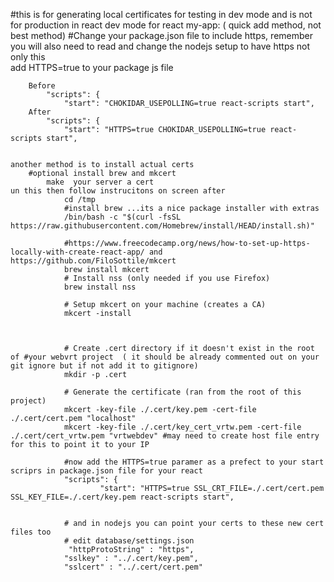 #this is for generating local certificates for testing in dev mode and is not for production 
    in react dev mode for react my-app: ( quick add method, not best method)
        #Change your package.json file to include https, remember you will also need to read and change the nodejs setup to have https not only this    
        add HTTPS=true to your package js file

        Before
            "scripts": {
                "start": "CHOKIDAR_USEPOLLING=true react-scripts start",
        After
            "scripts": {
                "start": "HTTPS=true CHOKIDAR_USEPOLLING=true react-scripts start",


    another method is to install actual certs
        #optional install brew and mkcert
            make  your server a cert
    un this then follow instrucitons on screen after
                cd /tmp
                #install brew ...its a nice package installer with extras 
                /bin/bash -c "$(curl -fsSL https://raw.githubusercontent.com/Homebrew/install/HEAD/install.sh)"

                #https://www.freecodecamp.org/news/how-to-set-up-https-locally-with-create-react-app/ and https://github.com/FiloSottile/mkcert
                brew install mkcert
                # Install nss (only needed if you use Firefox)
                brew install nss

                # Setup mkcert on your machine (creates a CA)
                mkcert -install



                # Create .cert directory if it doesn't exist in the root of #your webvrt project  ( it should be already commented out on your git ignore but if not add it to gitignore)
                mkdir -p .cert

                # Generate the certificate (ran from the root of this project)
                mkcert -key-file ./.cert/key.pem -cert-file ./.cert/cert.pem "localhost"
                mkcert -key-file ./.cert/key_cert_vrtw.pem -cert-file ./.cert/cert_vrtw.pem "vrtwebdev" #may need to create host file entry for this to point it to your IP

                #now add the HTTPS=true paramer as a prefect to your start scriprs in package.json file for your react
                "scripts": {
                        "start": "HTTPS=true SSL_CRT_FILE=./.cert/cert.pem SSL_KEY_FILE=./.cert/key.pem react-scripts start",


                # and in nodejs you can point your certs to these new cert files too
                # edit database/settings.json
                 "httpProtoString" : "https",
                "sslkey" : "../.cert/key.pem",
                "sslcert" : "../.cert/cert.pem"